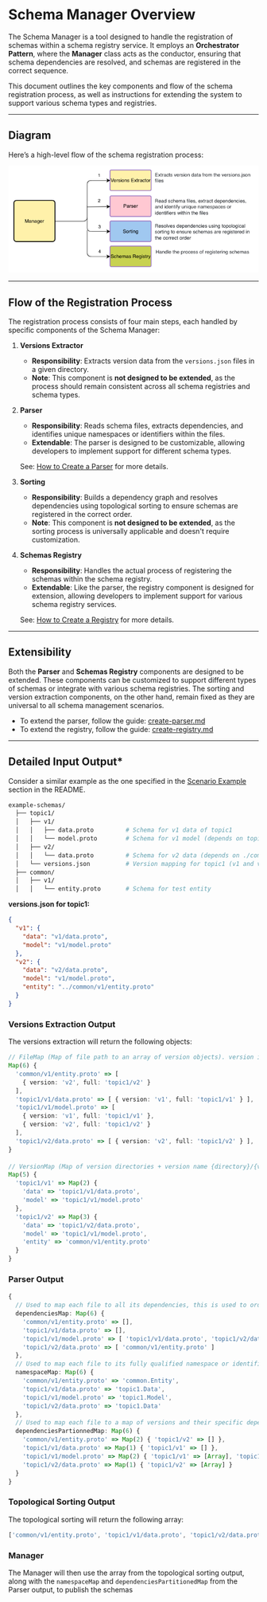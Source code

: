# Schema Manager Overview

The Schema Manager is a tool designed to handle the registration of schemas within a schema registry service. It employs an **Orchestrator Pattern**, where the **Manager** class acts as the conductor, ensuring that schema dependencies are resolved, and schemas are registered in the correct sequence.

This document outlines the key components and flow of the schema registration process, as well as instructions for extending the system to support various schema types and registries.

---

## **Diagram**

Here’s a high-level flow of the schema registration process:

![Schema Manager Diagram](assets/overview-diagram.png)

---

## **Flow of the Registration Process**

The registration process consists of four main steps, each handled by specific components of the Schema Manager:

1. **Versions Extractor**

   - **Responsibility**: Extracts version data from the `versions.json` files in a given directory.
   - **Note**: This component is **not designed to be extended**, as the process should remain consistent across all schema registries and schema types.

2. **Parser**

   - **Responsibility**: Reads schema files, extracts dependencies, and identifies unique namespaces or identifiers within the files.
   - **Extendable**: The parser is designed to be customizable, allowing developers to implement support for different schema types.

   See: [How to Create a Parser](create-parser.md) for more details.

3. **Sorting**

   - **Responsibility**: Builds a dependency graph and resolves dependencies using topological sorting to ensure schemas are registered in the correct order.
   - **Note**: This component is **not designed to be extended**, as the sorting process is universally applicable and doesn't require customization.

4. **Schemas Registry**

   - **Responsibility**: Handles the actual process of registering the schemas within the schema registry.
   - **Extendable**: Like the parser, the registry component is designed for extension, allowing developers to implement support for various schema registry services.

   See: [How to Create a Registry](create-registry.md) for more details.

---

## **Extensibility**

Both the **Parser** and **Schemas Registry** components are designed to be extended. These components can be customized to support different types of schemas or integrate with various schema registries. The sorting and version extraction components, on the other hand, remain fixed as they are universal to all schema management scenarios.

- To extend the parser, follow the guide: [create-parser.md](create-parser.md)
- To extend the registry, follow the guide: [create-registry.md](create-registry.md)

---

## **Detailed Input Output\***

Consider a similar example as the one specified in the [Scenario Example](README.md#scenario-example) section in the README.

```bash
example-schemas/
  ├── topic1/
  │   ├── v1/
  │   │   ├── data.proto         # Schema for v1 data of topic1
  │   │   └── model.proto        # Schema for v1 model (depends on topic1/v1/data.proto)
  │   ├── v2/
  │   │   └── data.proto         # Schema for v2 data (depends on ./common/v1/entity.proto)
  │   └── versions.json          # Version mapping for topic1 (v1 and v2)
  ├── common/
  │   ├── v1/
  │   │   └── entity.proto       # Schema for test entity
```

**versions.json for topic1:**

```json
{
  "v1": {
    "data": "v1/data.proto",
    "model": "v1/model.proto"
  },
  "v2": {
    "data": "v2/data.proto",
    "model": "v1/model.proto",
    "entity": "../common/v1/entity.proto"
  }
}
```

### Versions Extraction Output

The versions extraction will return the following objects:

```typescript
// FileMap (Map of file path to an array of version objects). version is the key in the versions.json file and full is directory of the versions.json with the key at the end {directory}/{version}
Map(6) {
  'common/v1/entity.proto' => [
    { version: 'v2', full: 'topic1/v2' }
  ],
  'topic1/v1/data.proto' => [ { version: 'v1', full: 'topic1/v1' } ],
  'topic1/v1/model.proto' => [
    { version: 'v1', full: 'topic1/v1' },
    { version: 'v2', full: 'topic1/v2' }
  ],
  'topic1/v2/data.proto' => [ { version: 'v2', full: 'topic1/v2' } ],
}

// VersionMap (Map of version directories + version name {directory}/{version}, to their mapping)
Map(5) {
  'topic1/v1' => Map(2) {
    'data' => 'topic1/v1/data.proto',
    'model' => 'topic1/v1/model.proto'
  },
  'topic1/v2' => Map(3) {
    'data' => 'topic1/v2/data.proto',
    'model' => 'topic1/v1/model.proto',
    'entity' => 'common/v1/entity.proto'
  }
}
```

### Parser Output

```typescript
{
  // Used to map each file to all its dependencies, this is used to order the file registration
  dependenciesMap: Map(6) {
    'common/v1/entity.proto' => [],
    'topic1/v1/data.proto' => [],
    'topic1/v1/model.proto' => [ 'topic1/v1/data.proto', 'topic1/v2/data.proto' ],
    'topic1/v2/data.proto' => [ 'common/v1/entity.proto' ]
  },
  // Used to map each file to its fully qualified namespace or identifier, this is used to format the dependency names for the registry
  namespaceMap: Map(6) {
    'common/v1/entity.proto' => 'common.Entity',
    'topic1/v1/data.proto' => 'topic1.Data',
    'topic1/v1/model.proto' => 'topic1.Model',
    'topic1/v2/data.proto' => 'topic1.Data'
  },
  // Used to map each file to a map of versions and their specific dependencies, topic1/v1/model.proto has two versions for the same file meaning that two different schemas need to be registered for the same file
  dependenciesPartionnedMap: Map(6) {
    'common/v1/entity.proto' => Map(2) { 'topic1/v2' => [] },
    'topic1/v1/data.proto' => Map(1) { 'topic1/v1' => [] },
    'topic1/v1/model.proto' => Map(2) { 'topic1/v1' => [Array], 'topic1/v2' => [Array] },
    'topic1/v2/data.proto' => Map(1) { 'topic1/v2' => [Array] }
  }
}
```

### Topological Sorting Output

The topological sorting will return the following array:

```typescript
['common/v1/entity.proto', 'topic1/v1/data.proto', 'topic1/v2/data.proto', 'topic1/v1/model.proto'];
```

### Manager

The Manager will then use the array from the topological sorting output, along with the `namespaceMap` and `dependenciesPartitionedMap` from the Parser output, to publish the schemas
